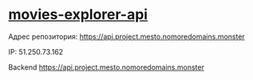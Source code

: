 # **[movies-explorer-api](https://github.com/AntonLiad/movies-explorer-api)**

Адрес репозитория: https://api.project.mesto.nomoredomains.monster

IP: 51.250.73.162

Backend https://api.project.mesto.nomoredomains.monster
